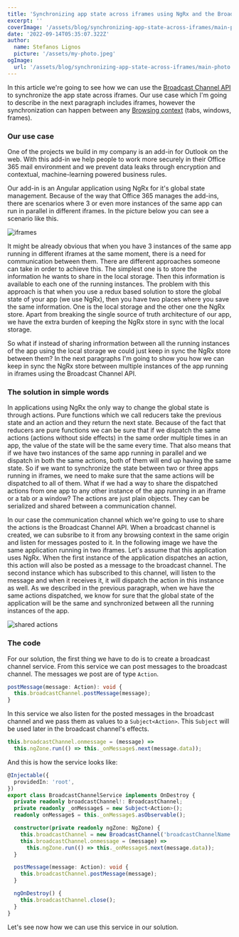 ```yaml
---
title: 'Synchronizing app state across iframes using NgRx and the Broadcast Channel API'
excerpt: ''
coverImage: '/assets/blog/synchronizing-app-state-across-iframes/main-photo.jpeg'
date: '2022-09-14T05:35:07.322Z'
author:
  name: Stefanos Lignos
  picture: '/assets/my-photo.jpeg'
ogImage:
  url: '/assets/blog/synchronizing-app-state-across-iframes/main-photo.jpeg'
---
```


In this article we're going to see how we can use the [Broadcast Channel API](https://developer.mozilla.org/en-US/docs/Web/API/Broadcast_Channel_API) to synchronize the app state across iframes. Our use case which I'm going to describe in the next paragraph includes iframes, however the synchronization can happen between any [Browsing context](https://developer.mozilla.org/en-US/docs/Glossary/Browsing_context) (tabs, windows, frames).

### Our use case

One of the projects we build in my company is an add-in for Outlook on the web. With this add-in we help people to work more securely in their Office 365 mail environment and we prevent data leaks through encryption and contextual, machine-learning powered business rules. 

Our add-in is an Angular application using NgRx for it's global state management. Because of the way that Office 365 manages the add-ins, there are scenarios where 3 or even more instances of the same app can run in parallel in different iframes. In the picture below you can see a scenario like this. 

![iframes](/assets/blog/synchronizing-app-state-across-iframes/iframes-owa.png)

It might be already obvious that when you have 3 instances of the same app running in different iframes at the same moment, there is a need for communication between them. There are different approaches someone can take in order to achieve this. The simplest one is to store the information he wants to share in the local storage. Then this information is available to each one of the running instances. The problem with this approach is that when you use a redux based solution to store the global state of your app (we use NgRx), then you have two places where you save the same information. One is the local storage and the other one the NgRx store. Apart from breaking the single source of truth architecture of our app, we have the extra burden of keeping the NgRx store in sync with the local storage. 

So what if instead of sharing infrormation between all the running instances of the app using the local storage we could just keep in sync the NgRx store between them? In the next paragraphs I'm going to show you how we can keep in sync the NgRx store between multiple instances of the app running in iframes using the Broadcast Channel API. 

### The solution in simple words

In applications using NgRx the only way to change the global state is through actions. Pure functions which we call reducers take the previous state and an action and they return the next state. Because of the fact that reducers are pure functions we can be sure that if we dispatch the same actions (actions without side effects) in the same order multiple times in an app, the value of the state will be the same every time. That also means that if we have two instances of the same app running in parallel and we dispatch in both the same actions, both of them will end up having the same state. So if we want to synchronize the state between two or three apps running in iframes, we need to make sure that the same actions will be dispatched to all of them. What if we had a way to share the dispatched actions from one app to any other instance of the app running in an iframe or a tab or a window? The actions are just plain objects. They can be serialized and shared between a communication channel.


In our case the communication channel which we're going to use to share the actions is the Broadcast Channel API. When a broadcast channel is created, we can subsribe to it from any browsing context in the same origin and listen for messages posted to it. In the following image we have the same application running in two iframes. Let's assume that this application uses NgRx. When the first instance of the application dispatches an action, this action will also be posted as a message to the broadcast channel. The second instance which has subscribed to this channel, will listen to the message and when it receives it, it will dispatch the action in this instance as well. As we described in the previous paragraph, when we have the same actions dispatched, we know for sure that the global state of the application will be the same and synchronized between all the running instances of the app.


![shared actions](/assets/blog/synchronizing-app-state-across-iframes/shared-actions.png)

### The code

For our solution, the first thing we have to do is to create a broadcast channel service. From this service we can post messages to the broadcast channel. The messages we post are of type `Action`.

```ts
postMessage(message: Action): void {
  this.broadcastChannel.postMessage(message);
}
```

In this service we also listen for the posted messages in the broadcast channel and we pass them as values to a `Subject<Action>`. This `Subject` will be used later in the broadcast channel's effects.

```ts
this.broadcastChannel.onmessage = (message) =>
  this.ngZone.run(() => this._onMessage$.next(message.data));
```

And this is how the service looks like:

```ts
@Injectable({
  providedIn: 'root',
})
export class BroadcastChannelService implements OnDestroy {
  private readonly broadcastChannel!: BroadcastChannel;
  private readonly _onMessage$ = new Subject<Action>();
  readonly onMessage$ = this._onMessage$.asObservable();

  constructor(private readonly ngZone: NgZone) {
    this.broadcastChannel = new BroadcastChannel('broadcastChannelName');
    this.broadcastChannel.onmessage = (message) =>
      this.ngZone.run(() => this._onMessage$.next(message.data));
  }

  postMessage(message: Action): void {
    this.broadcastChannel.postMessage(message);
  }

  ngOnDestroy() {
    this.broadcastChannel.close();
  }
}
```

Let's see now how we can use this service in our solution.



